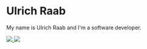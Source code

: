 # Ulrich Raab

My name is Ulrich Raab and I'm a software developer.

<p>
<a href="https://github.com/UlrichRaab"><img src="https://img.shields.io/badge/-UlrichRaab-181717?style=flat-square&logo=GitHub&logoColor=white"/>
<a href="https://stackoverflow.com/users/1589889/bauermitfackel"><img src="https://img.shields.io/badge/-Stack%20Overflow-FE7A16?style=flat-square&logo=Stack-Overflow&logoColor=white"/>
</p>

